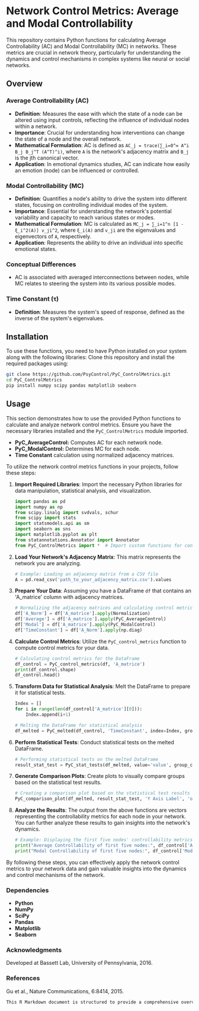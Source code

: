 # Network Control Metrics: Average and Modal Controllability

This repository contains Python functions for calculating Average Controllability (AC) and Modal Controllability (MC) in networks. These metrics are crucial in network theory, particularly for understanding the dynamics and control mechanisms in complex systems like neural or social networks.

## Overview

### Average Controllability (AC)

- **Definition**: Measures the ease with which the state of a node can be altered using input controls, reflecting the influence of individual nodes within a network.
- **Importance**: Crucial for understanding how interventions can change the state of a node and the overall network.
- **Mathematical Formulation**: AC is defined as `AC_j = trace(∑_i=0^∞ A^i B_j B_j^T (A^T)^i)`, where `A` is the network's adjacency matrix and `B_j` is the jth canonical vector.
- **Application**: In emotional dynamics studies, AC can indicate how easily an emotion (node) can be influenced or controlled.

### Modal Controllability (MC)

- **Definition**: Quantifies a node's ability to drive the system into different states, focusing on controlling individual modes of the system.
- **Importance**: Essential for understanding the network's potential variability and capacity to reach various states or modes.
- **Mathematical Formulation**: MC is calculated as `MC_j = ∑_i=1^n [1 - ξ_i^2(A)] v_ji^2`, where `ξ_i(A)` and `v_ji` are the eigenvalues and eigenvectors of `A`, respectively.
- **Application**: Represents the ability to drive an individual into specific emotional states.

### Conceptual Differences

- AC is associated with averaged interconnections between nodes, while MC relates to steering the system into its various possible modes.

### Time Constant (τ)

- **Definition**: Measures the system's speed of response, defined as the inverse of the system's eigenvalues.


## Installation
To use these functions, you need to have Python installed on your system along with the following libraries:
Clone this repository and install the required packages using:
```bash
git clone https://github.com/PsyControl/PyC_ControlMetrics.git
cd PyC_ControlMetrics
pip install numpy scipy pandas matplotlib seaborn
```
## Usage

This section demonstrates how to use the provided Python functions to calculate and analyze network control metrics. Ensure you have the necessary libraries installed and the `PyC_ControlMetrics` module imported.

- **PyC_AverageControl:** Computes AC for each network node.
- **PyC_ModalControl:** Determines MC for each node.
- **Time Constant** calculation using normalized adjacency matrices.

To utilize the network control metrics functions in your projects, follow these steps:

1. **Import Required Libraries**: Import the necessary Python libraries for data manipulation, statistical analysis, and visualization.

    ```python
    import pandas as pd
    import numpy as np
    from scipy.linalg import svdvals, schur
    from scipy import stats
    import statsmodels.api as sm
    import seaborn as sns
    import matplotlib.pyplot as plt
    from statannotations.Annotator import Annotator
    from PyC_ControlMetrics import *  # Import custom functions for control metrics
    ```

2. **Load Your Network's Adjacency Matrix**: This matrix represents the network you are analyzing.

    ```python
    # Example: Loading an adjacency matrix from a CSV file
    A = pd.read_csv('path_to_your_adjacency_matrix.csv').values
    ```

3. **Prepare Your Data**: Assuming you have a DataFrame `df` that contains an 'A_matrice' column with adjacency matrices.

    ```python
    # Normalizing the adjacency matrices and calculating control metrics
    df['A_Norm'] = df['A_matrice'].apply(Normalization)
    df['Average'] = df['A_matrice'].apply(PyC_AverageControl)
    df['Modal'] = df['A_matrice'].apply(PyC_ModalControl)
    df['TimeConstant'] = df['A_Norm'].apply(np.diag)
    ```

4. **Calculate Control Metrics**: Utilize the `PyC_control_metrics` function to compute control metrics for your data.

    ```python
    # Calculating control metrics for the DataFrame
    df_control = PyC_control_metrics(df, 'A_matrice')
    print(df_control.shape)
    df_control.head()
    ```

5. **Transform Data for Statistical Analysis**: Melt the DataFrame to prepare it for statistical tests.

    ```python
    Index = []
    for i in range(len(df_control['A_matrice'][0])):
        Index.append(i+1)
    
    # Melting the DataFrame for statistical analysis
    df_melted = PyC_melted(df_control, 'TimeConstant', index=Index, group_column='Group', entity_ids='user_id')
    ```

6. **Perform Statistical Tests**: Conduct statistical tests on the melted DataFrame.

    ```python
    # Performing statistical tests on the melted DataFrame
    result_stat_test = PyC_stat_tests(df_melted, value='value', group_column='Group')
    ```

7. **Generate Comparison Plots**: Create plots to visually compare groups based on the statistical test results.

    ```python
    # Creating a comparison plot based on the statistical test results
    PyC_comparison_plot(df_melted, result_stat_test, 'Y Axis Label', 'output_figure.jpg')
    ```

8. **Analyze the Results**: The output from the above functions are vectors representing the controllability metrics for each node in your network. You can further analyze these results to gain insights into the network's dynamics.

    ```python
    # Example: Displaying the first five nodes' controllability metrics
    print("Average Controllability of first five nodes:", df_control['Average'].head())
    print("Modal Controllability of first five nodes:", df_control['Modal'].head())
    ```

By following these steps, you can effectively apply the network control metrics to your network data and gain valuable insights into the dynamics and control mechanisms of the network.


### Dependencies
- **Python**
- **NumPy**
- **SciPy**
- **Pandas**
- **Matplotlib**
- **Seaborn**
  
### Acknowledgments
Developed at Bassett Lab, University of Pennsylvania, 2016.

### References
Gu et al., Nature Communications, 6:8414, 2015.

```css
This R Markdown document is structured to provide a comprehensive overview of your project, including theoretical background, installation instructions, usage examples, and acknowledgments. You can adjust the content as needed to fit the specifics of your project.
```














